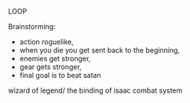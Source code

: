 LOOP

Brainstorming:
- action roguelike, 
- when you die you get sent back to the beginning, 
- enemies get stronger, 
- gear gets stronger, 
- final goal is to beat satan

wizard of legend/ the binding of isaac combat system
